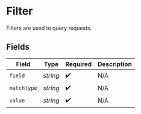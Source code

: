 # Filter

Filters are used to query requests.


## Fields

| Field              | Type               | Required           | Description        |
| ------------------ | ------------------ | ------------------ | ------------------ |
| `field`            | *string*           | :heavy_check_mark: | N/A                |
| `matchtype`        | *string*           | :heavy_check_mark: | N/A                |
| `value`            | *string*           | :heavy_check_mark: | N/A                |